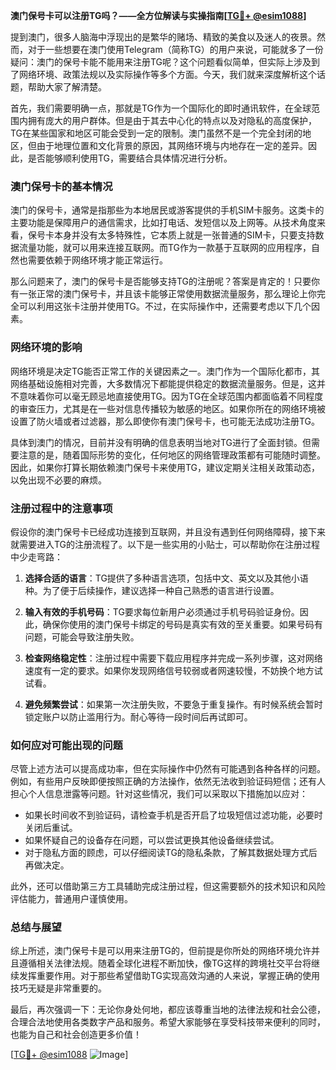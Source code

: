 **澳门保号卡可以注册TG吗？——全方位解读与实操指南[[TG💪+ @esim1088](https://t.me/s/esim1088)]**

提到澳门，很多人脑海中浮现出的是繁华的赌场、精致的美食以及迷人的夜景。然而，对于一些想要在澳门使用Telegram（简称TG）的用户来说，可能就多了一份疑问：澳门的保号卡能不能用来注册TG呢？这个问题看似简单，但实际上涉及到了网络环境、政策法规以及实际操作等多个方面。今天，我们就来深度解析这个话题，帮助大家了解清楚。

首先，我们需要明确一点，那就是TG作为一个国际化的即时通讯软件，在全球范围内拥有庞大的用户群体。但是由于其去中心化的特点以及对隐私的高度保护，TG在某些国家和地区可能会受到一定的限制。澳门虽然不是一个完全封闭的地区，但由于地理位置和文化背景的原因，其网络环境与内地存在一定的差异。因此，是否能够顺利使用TG，需要结合具体情况进行分析。

### **澳门保号卡的基本情况**

澳门的保号卡，通常是指那些为本地居民或游客提供的手机SIM卡服务。这类卡的主要功能是保障用户的通信需求，比如打电话、发短信以及上网等。从技术角度来看，保号卡本身并没有太多特殊性，它本质上就是一张普通的SIM卡，只要支持数据流量功能，就可以用来连接互联网。而TG作为一款基于互联网的应用程序，自然也需要依赖于网络环境才能正常运行。

那么问题来了，澳门的保号卡是否能够支持TG的注册呢？答案是肯定的！只要你有一张正常的澳门保号卡，并且该卡能够正常使用数据流量服务，那么理论上你完全可以利用这张卡注册并使用TG。不过，在实际操作中，还需要考虑以下几个因素。

### **网络环境的影响**

网络环境是决定TG能否正常工作的关键因素之一。澳门作为一个国际化都市，其网络基础设施相对完善，大多数情况下都能提供稳定的数据流量服务。但是，这并不意味着你可以毫无顾忌地直接使用TG。因为TG在全球范围内都面临着不同程度的审查压力，尤其是在一些对信息传播较为敏感的地区。如果你所在的网络环境被设置了防火墙或者过滤器，那么即使你有澳门保号卡，也可能无法成功注册TG。

具体到澳门的情况，目前并没有明确的信息表明当地对TG进行了全面封锁。但需要注意的是，随着国际形势的变化，任何地区的网络管理政策都有可能随时调整。因此，如果你打算长期依赖澳门保号卡来使用TG，建议定期关注相关政策动态，以免出现不必要的麻烦。

### **注册过程中的注意事项**

假设你的澳门保号卡已经成功连接到互联网，并且没有遇到任何网络障碍，接下来就需要进入TG的注册流程了。以下是一些实用的小贴士，可以帮助你在注册过程中少走弯路：

1. **选择合适的语言**：TG提供了多种语言选项，包括中文、英文以及其他小语种。为了便于后续操作，建议选择一种自己熟悉的语言进行设置。
   
2. **输入有效的手机号码**：TG要求每位新用户必须通过手机号码验证身份。因此，确保你使用的澳门保号卡绑定的号码是真实有效的至关重要。如果号码有问题，可能会导致注册失败。

3. **检查网络稳定性**：注册过程中需要下载应用程序并完成一系列步骤，这对网络速度有一定的要求。如果你发现网络信号较弱或者网速较慢，不妨换个地方试试看。

4. **避免频繁尝试**：如果第一次注册失败，不要急于重复操作。有时候系统会暂时锁定账户以防止滥用行为。耐心等待一段时间后再试即可。

### **如何应对可能出现的问题**

尽管上述方法可以提高成功率，但在实际操作中仍然有可能遇到各种各样的问题。例如，有些用户反映即便按照正确的方法操作，依然无法收到验证码短信；还有人担心个人信息泄露等问题。针对这些情况，我们可以采取以下措施加以应对：

- 如果长时间收不到验证码，请检查手机是否开启了垃圾短信过滤功能，必要时关闭后重试。
- 如果怀疑自己的设备存在问题，可以尝试更换其他设备继续尝试。
- 对于隐私方面的顾虑，可以仔细阅读TG的隐私条款，了解其数据处理方式后再做决定。

此外，还可以借助第三方工具辅助完成注册过程，但这需要额外的技术知识和风险评估能力，普通用户谨慎使用。

### **总结与展望**

综上所述，澳门保号卡是可以用来注册TG的，但前提是你所处的网络环境允许并且遵循相关法律法规。随着全球化进程不断加快，像TG这样的跨境社交平台将继续发挥重要作用。对于那些希望借助TG实现高效沟通的人来说，掌握正确的使用技巧无疑是非常重要的。

最后，再次强调一下：无论你身处何地，都应该尊重当地的法律法规和社会公德，合理合法地使用各类数字产品和服务。希望大家能够在享受科技带来便利的同时，也能为自己和社会创造更多价值！

[[TG💪+ @esim1088](https://t.me/s/esim1088) ![Image](https://i.postimg.cc/4NQfJmqS/Snipaste-2025-05-13-00-14-12.png)]